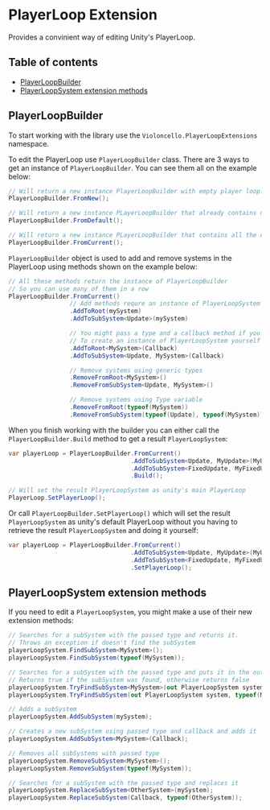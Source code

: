 <!-- omit from toc -->
# PlayerLoop Extension
Provides a convinient way of editing Unity's PlayerLoop.

<!-- omit from toc -->
## Table of contents
- [PlayerLoopBuilder](#playerloopbuilder)
- [PlayerLoopSystem extension methods](#playerloopsystem-extension-methods)

## PlayerLoopBuilder
To start working with the library use the `Violoncello.PlayerLoopExtensions` namespace.

To edit the PlayerLoop use `PlayerLoopBuilder` class. There are 3 ways to get an instance of `PlayerLoopBuilder`. You can see them all on the example below:
```csharp
// Will return a new instance PlayerLoopBuilder with empty player loop:
PlayerLoopBuilder.FromNew();

// Will return a new instance PLayerLoopBuilder that already contains default PlayerLoop systems:
PlayerLoopBuilder.FromDefault();

// Will return a new instance PLayerLoopBuilder that contains all the current PlayerLoop systems:
PlayerLoopBuilder.FromCurrent();
``` 

`PlayerLoopBuilder` object is used to add and remove systems in the PlayerLoop using methods shown on the example below:
```csharp
// All these methods return the instance of PlayerLoopBuilder
// So you can use many of them in a row
PlayerLoopBuilder.FromCurrent()
                 // Add methods requre an instance of PlayerLoopSystem
                 .AddToRoot(mySystem)
                 .AddToSubSystem<Update>(mySystem)

                 // You might pass a type and a callback method if you don't want
                 // To create an instance of PlayerLoopSystem yourself
                 .AddToRoot<MySystem>(Callback) 
                 .AddToSubSystem<Update, MySystem>(Callback)

                 // Remove systems using generic types 
                 .RemoveFromRoot<MySystem>()
                 .RemoveFromSubSystem<Update, MySystem>()

                 // Remove systems using Type variable
                 .RemoveFromRoot(typeof(MySystem))
                 .RemoveFromSubSystem(typeof(Update), typeof(MySystem));
```
When you finish working with the builder you can either call the `PlayerLoopBuilder.Build` method to get a result `PlayerLoopSystem`:
```csharp
var playerLoop = PlayerLoopBuilder.FromCurrent()
                                  .AddToSubSystem<Update, MyUpdate>(MyUpdateCallback)
                                  .AddToSubSystem<FixedUpdate, MyFixedUpdate>()
                                  .Build();

// Will set the result PlayerLoopSystem as unity's main PlayerLoop 
PlayerLoop.SetPlayerLoop();
```
Or call `PlayerLoopBuilder.SetPlayerLoop()` which will set the result `PlayerLoopSystem` as unity's default PlayerLoop without you having to retrieve the result `PlayerLoopSystem` and doing it yourself: 
```csharp
var playerLoop = PlayerLoopBuilder.FromCurrent()
                                  .AddToSubSystem<Update, MyUpdate>(MyUpdateCallback)
                                  .AddToSubSystem<FixedUpdate, MyFixedUpdate>()
                                  .SetPlayerLoop();
```

## PlayerLoopSystem extension methods
If you need to edit a `PlayerLoopSystem`, you might make a use of their new extension methods:
```csharp
// Searches for a subSystem with the passed type and returns it.
// Throws an exception if doesn't find the subSystem
playerLoopSystem.FindSubSystem<MySystem>();
playerLoopSystem.FindSubSystem(typeof(MySystem));

// Searches for a subSystem with the passed type and puts it in the out variable.
// Returns true if the subSystem was found, otherwise returns false
playerLoopSystem.TryFindSubSystem<MySystem>(out PlayerLoopSystem system);
playerLoopSystem.TryFindSubSystem(out PlayerLoopSystem system, typeof(MySystem));

// Adds a subSystem
playerLoopSystem.AddSubSystem(mySystem);

// Creates a new subSystem using passed type and callback and adds it
playerLoopSystem.AddSubSystem<MySystem>(Callback);

// Removes all subSystems with passed type
playerLoopSystem.RemoveSubSystem<MySystem>();
playerLoopSystem.RemoveSubSystem(typeof(MySystem));

// Searches for a subSystem with the passed type and replaces it
playerLoopSystem.ReplaceSubSystem<OtherSystem>(mySystem);
playerLoopSystem.ReplaceSubSystem(Callback, typeof(OtherSystem));
```